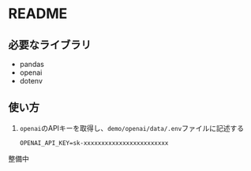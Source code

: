 # README

## 必要なライブラリ

- pandas
- openai
- dotenv

## 使い方

1. `openai`のAPIキーを取得し、`demo/openai/data/.env`ファイルに記述する

   ```.env
   OPENAI_API_KEY=sk-xxxxxxxxxxxxxxxxxxxxxxxx
   ```

整備中
